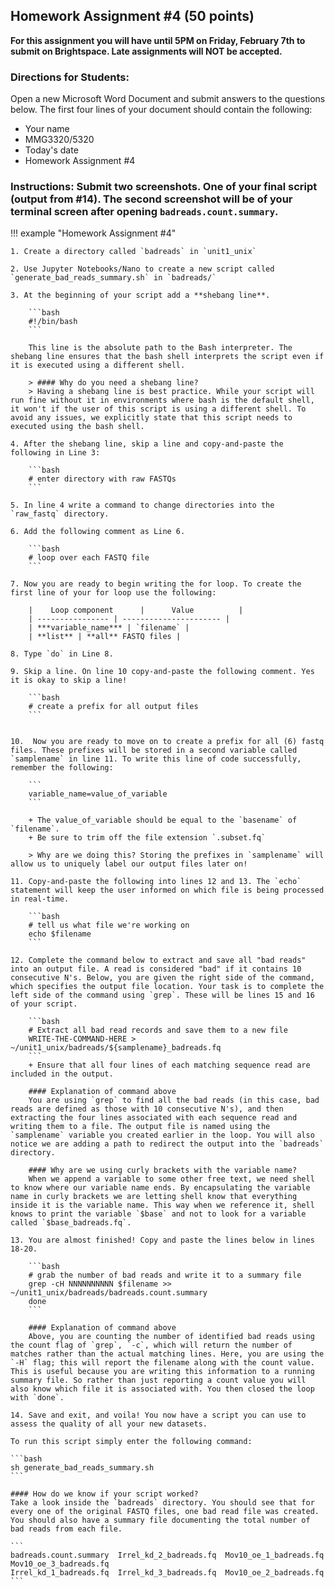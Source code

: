 ## Homework Assignment #4 (50 points)
**For this assignment you will have until 5PM on Friday, February 7th to submit on Brightspace. Late assignments will NOT be accepted.**

### Directions for Students: 
Open a new Microsoft Word Document and submit answers to the questions below. The first four lines of your document should contain the following:  

+ Your name
+ MMG3320/5320
+ Today's date
+ Homework Assignment #4

### Instructions: Submit two screenshots. One of your final script (output from #14). The second screenshot will be of your terminal screen after opening `badreads.count.summary`.  

!!! example "Homework Assignment #4"  

	1. Create a directory called `badreads` in `unit1_unix`

	2. Use Jupyter Notebooks/Nano to create a new script called `generate_bad_reads_summary.sh` in `badreads/`

	3. At the beginning of your script add a **shebang line**. 
    
   		```bash
    	#!/bin/bash
    	```

    	This line is the absolute path to the Bash interpreter. The shebang line ensures that the bash shell interprets the script even if it is executed using a different shell.

    	> #### Why do you need a shebang line? 
    	> Having a shebang line is best practice. While your script will run fine without it in environments where bash is the default shell, it won't if the user of this script is using a different shell. To avoid any issues, we explicitly state that this script needs to executed using the bash shell.

	4. After the shebang line, skip a line and copy-and-paste the following in Line 3: 
    
    	```bash
    	# enter directory with raw FASTQs
    	```

	5. In line 4 write a command to change directories into the `raw_fastq` directory. 

	6. Add the following comment as Line 6. 
    
    	```bash
    	# loop over each FASTQ file
    	```

	7. Now you are ready to begin writing the for loop. To create the first line of your for loop use the following: 

    	|    Loop component      |      Value          |
    	| ---------------- | ---------------------- |
    	| ***variable_name*** | `filename` |
    	| **list** | **all** FASTQ files |

	8. Type `do` in Line 8. 

	9. Skip a line. On line 10 copy-and-paste the following comment. Yes it is okay to skip a line! 

    	```bash
    	# create a prefix for all output files
    	```

    
	10.  Now you are ready to move on to create a prefix for all (6) fastq files. These prefixes will be stored in a second variable called `samplename` in line 11. To write this line of code successfully, remember the following:
        
		```
		variable_name=value_of_variable
		```

    	+ The value_of_variable should be equal to the `basename` of `filename`. 
    	+ Be sure to trim off the file extension `.subset.fq`

    	> Why are we doing this? Storing the prefixes in `samplename` will allow us to uniquely label our output files later on! 

	11. Copy-and-paste the following into lines 12 and 13. The `echo` statement will keep the user informed on which file is being processed in real-time. 

    	```bash
    	# tell us what file we're working on
    	echo $filename
    	```

	12. Complete the command below to extract and save all "bad reads" into an output file. A read is considered "bad" if it contains 10 consecutive N's. Below, you are given the right side of the command, which specifies the output file location. Your task is to complete the left side of the command using `grep`. These will be lines 15 and 16 of your script.
    
    	```bash
    	# Extract all bad read records and save them to a new file  
    	WRITE-THE-COMMAND-HERE > ~/unit1_unix/badreads/${samplename}_badreads.fq  
    	``` 
    	+ Ensure that all four lines of each matching sequence read are included in the output. 

    	#### Explanation of command above
     	You are using `grep` to find all the bad reads (in this case, bad reads are defined as those with 10 consecutive N's), and then extracting the four lines associated with each sequence read and writing them to a file. The output file is named using the `samplename` variable you created earlier in the loop. You will also notice we are adding a path to redirect the output into the `badreads` directory.

    	#### Why are we using curly brackets with the variable name?
    	When we append a variable to some other free text, we need shell to know where our variable name ends. By encapsulating the variable name in curly brackets we are letting shell know that everything inside it is the variable name. This way when we reference it, shell knows to print the variable `$base` and not to look for a variable called `$base_badreads.fq`.

	13. You are almost finished! Copy and paste the lines below in lines 18-20. 

    	```bash
    	# grab the number of bad reads and write it to a summary file
    	grep -cH NNNNNNNNNN $filename >> ~/unit1_unix/badreads/badreads.count.summary
    	done
    	```
    
    	#### Explanation of command above
    	Above, you are counting the number of identified bad reads using the count flag of `grep`, `-c`, which will return the number of matches rather than the actual matching lines. Here, you are using the `-H` flag; this will report the filename along with the count value. This is useful because you are writing this information to a running summary file. So rather than just reporting a count value you will also know which file it is associated with. You then closed the loop with `done`. 

	14. Save and exit, and voila! You now have a script you can use to assess the quality of all your new datasets. 

	To run this script simply enter the following command:

	```bash
	sh generate_bad_reads_summary.sh
	```

	#### How do we know if your script worked? 
	Take a look inside the `badreads` directory. You should see that for every one of the original FASTQ files, one bad read file was created. You should also have a summary file documenting the total number of bad reads from each file.

	```
	badreads.count.summary  Irrel_kd_2_badreads.fq  Mov10_oe_1_badreads.fq  Mov10_oe_3_badreads.fq
	Irrel_kd_1_badreads.fq  Irrel_kd_3_badreads.fq  Mov10_oe_2_badreads.fq
	```
